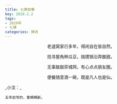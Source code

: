 ```yaml
---
title: 七律自嘲
key: 2019.2.2
tags: 
- 2019年 
- 七律
categories: 律诗
---
```


<p align="center">老退窝家已多年，得闲自在皆自然。
</p>
<p align="center">找寻屋角种瓜豆，揣摸锅沿弄酸甜。
</p>
<p align="center">无事敲敲弈城网，有心点点朋友圈。
</p>
<p align="center">便餐随意酒一碗，既是凡人也是仙。
</p>
_小注：_

```
五年前写的，重嗮嗮新。
```